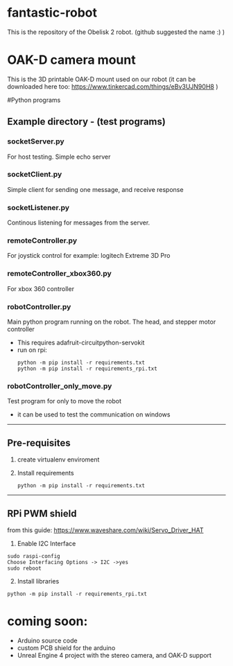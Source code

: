 # fantastic-robot
This is the repository of the Obelisk 2 robot. (github suggested the name :) )

# OAK-D camera mount
This is the 3D printable OAK-D mount used on our robot (it can be downloaded here too: https://www.tinkercad.com/things/eBv3UJN90H8 )


#Python programs

## Example directory - (test programs)

### socketServer.py<br>
For host testing. Simple echo server

### socketClient.py<br>
Simple client for sending one message, and receive response

### socketListener.py<br>
Continous listening for messages from the server.

### remoteController.py<br>
For joystick control for example: logitech Extreme 3D Pro

### remoteController_xbox360.py<br>
For xbox 360 controller

### robotController.py<br>
Main python program running on the robot. The head, and stepper motor controller
- This requires adafruit-circuitpython-servokit 
- run on rpi:
  ```
  python -m pip install -r requirements.txt
  python -m pip install -r requirements_rpi.txt
  ```

### robotController_only_move.py<brr>
Test program for only to move the robot
- it can be used to test the communication on windows

---
## Pre-requisites

1. create virtualenv enviroment

2. Install requirements
   ```
   python -m pip install -r requirements.txt
   ```

---
## RPi PWM shield

from this guide: https://www.waveshare.com/wiki/Servo_Driver_HAT

1. Enable I2C Interface

```
sudo raspi-config 
Choose Interfacing Options -> I2C ->yes 
sudo reboot
```

2. Install libraries

```
python -m pip install -r requirements_rpi.txt
```

  
 # coming  soon:
- Arduino source code
- custom PCB shield for the arduino
- Unreal Engine 4 project with the stereo camera, and OAK-D support
